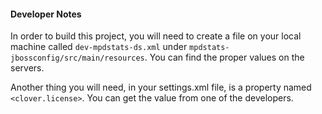 #### Developer Notes
In order to build this project, you will need to create a file on your local machine called `dev-mpdstats-ds.xml`
under `mpdstats-jbossconfig/src/main/resources`. You can find the proper values on the servers. 

Another thing you will need, in your settings.xml file, is a property named `<clover.license>`. 
You can get the value from one of the developers.
